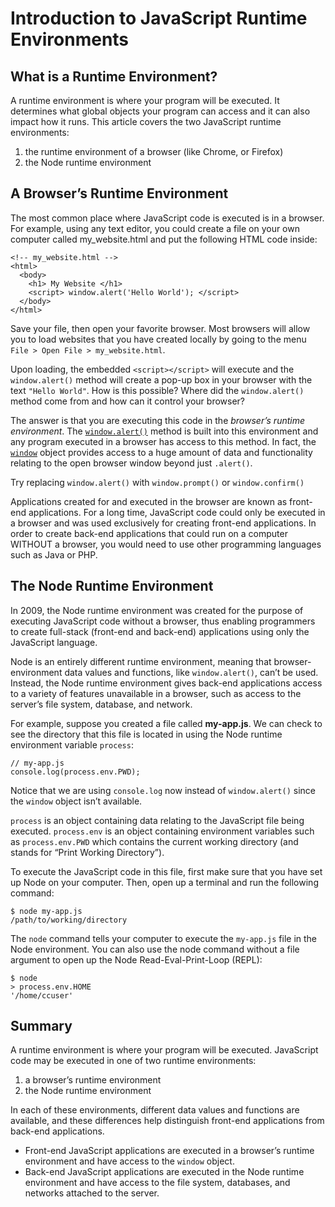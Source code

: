 # Introduction to JavaScript Runtime Environments

## What is a Runtime Environment?
A runtime environment is where your program will be executed. It determines what global objects your program can access and it can also impact how it runs. This article covers the two JavaScript runtime environments:

1. the runtime environment of a browser (like Chrome, or Firefox)
2. the Node runtime environment

## A Browser’s Runtime Environment
The most common place where JavaScript code is executed is in a browser. For example, using any text editor, you could create a file on your own computer called my_website.html and put the following HTML code inside:
```
<!-- my_website.html -->
<html>
  <body>
    <h1> My Website </h1>
    <script> window.alert('Hello World'); </script>
  </body>
</html>
```
Save your file, then open your favorite browser. Most browsers will allow you to load websites that you have created locally by going to the menu `File > Open File > my_website.html`.

Upon loading, the embedded `<script></script>` will execute and the `window.alert()` method will create a pop-up box in your browser with the text `"Hello World"`. How is this possible? Where did the `window.alert()` method come from and how can it control your browser?

The answer is that you are executing this code in the *browser’s runtime environment*. The [`window.alert()`](https://developer.mozilla.org/en-US/docs/Web/API/Window/alert) method is built into this environment and any program executed in a browser has access to this method. In fact, the [`window`](https://developer.mozilla.org/en-US/docs/Web/API/Window) object provides access to a huge amount of data and functionality relating to the open browser window beyond just `.alert()`.

Try replacing `window.alert()` with `window.prompt()` or `window.confirm()`

Applications created for and executed in the browser are known as front-end applications. For a long time, JavaScript code could only be executed in a browser and was used exclusively for creating front-end applications. In order to create back-end applications that could run on a computer WITHOUT a browser, you would need to use other programming languages such as Java or PHP.

## The Node Runtime Environment
In 2009, the Node runtime environment was created for the purpose of executing JavaScript code without a browser, thus enabling programmers to create full-stack (front-end and back-end) applications using only the JavaScript language.

Node is an entirely different runtime environment, meaning that browser-environment data values and functions, like `window.alert()`, can’t be used. Instead, the Node runtime environment gives back-end applications access to a variety of features unavailable in a browser, such as access to the server’s file system, database, and network.

For example, suppose you created a file called **my-app.js**. We can check to see the directory that this file is located in using the Node runtime environment variable `process`:
```
// my-app.js
console.log(process.env.PWD);
```
Notice that we are using `console.log` now instead of `window.alert()` since the `window` object isn’t available.

`process` is an object containing data relating to the JavaScript file being executed. `process.env` is an object containing environment variables such as `process.env.PWD` which contains the current working directory (and stands for “Print Working Directory”).

To execute the JavaScript code in this file, first make sure that you have set up Node on your computer. Then, open up a terminal and run the following command:
```
$ node my-app.js
/path/to/working/directory
```
The `node` command tells your computer to execute the `my-app.js` file in the Node environment. You can also use the node command without a file argument to open up the Node Read-Eval-Print-Loop (REPL):
```
$ node
> process.env.HOME
'/home/ccuser'
```

## Summary
A runtime environment is where your program will be executed. JavaScript code may be executed in one of two runtime environments:

1. a browser’s runtime environment
2. the Node runtime environment

In each of these environments, different data values and functions are available, and these differences help distinguish front-end applications from back-end applications.

- Front-end JavaScript applications are executed in a browser’s runtime environment and have access to the `window` object.
- Back-end JavaScript applications are executed in the Node runtime environment and have access to the file system, databases, and networks attached to the server.